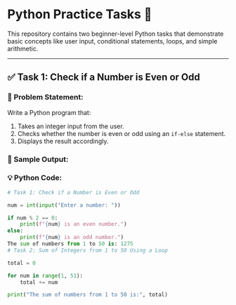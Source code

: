 
# Python Practice Tasks 🐍

This repository contains two beginner-level Python tasks that demonstrate basic concepts like user input, conditional statements, loops, and simple arithmetic.

---

## ✅ Task 1: Check if a Number is Even or Odd

### 🔹 Problem Statement:
Write a Python program that:
1. Takes an integer input from the user.
2. Checks whether the number is even or odd using an `if-else` statement.
3. Displays the result accordingly.

### 🧪 Sample Output:

### 💡 Python Code:
```python
# Task 1: Check if a Number is Even or Odd

num = int(input("Enter a number: "))

if num % 2 == 0:
    print(f"{num} is an even number.")
else:
    print(f"{num} is an odd number.")
The sum of numbers from 1 to 50 is: 1275
# Task 2: Sum of Integers from 1 to 50 Using a Loop

total = 0

for num in range(1, 51):
    total += num

print("The sum of numbers from 1 to 50 is:", total)

